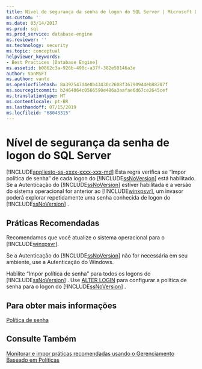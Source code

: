 ```yaml
---
title: Nível de segurança da senha de logon do SQL Server | Microsoft Docs
ms.custom: ''
ms.date: 03/14/2017
ms.prod: sql
ms.prod_service: database-engine
ms.reviewer: ''
ms.technology: security
ms.topic: conceptual
helpviewer_keywords:
- Best Practices [Database Engine]
ms.assetid: b0862c3a-926b-490c-a37f-382e50146a3e
author: VanMSFT
ms.author: vanto
ms.openlocfilehash: 8a392547d4e8b43430c2608f36790944eb88287f
ms.sourcegitcommit: b2464064c0566590e486a3aafae6d67ce2645cef
ms.translationtype: HT
ms.contentlocale: pt-BR
ms.lasthandoff: 07/15/2019
ms.locfileid: "68043315"
---
```

# <a name="sql-server-login-password-strength"></a>Nível de segurança da senha de logon do SQL Server
[!INCLUDE[appliesto-ss-xxxx-xxxx-xxx-md](../../includes/appliesto-ss-xxxx-xxxx-xxx-md.md)]
  Esta regra verifica se “Impor política de senha” de cada logon do [!INCLUDE[ssNoVersion](../../includes/ssnoversion-md.md)] está habilitado. Se a Autenticação do [!INCLUDE[ssNoVersion](../../includes/ssnoversion-md.md)] estiver habilitada e a versão do sistema operacional for anterior ao [!INCLUDE[winxpsvr](../../includes/winxpsvr-md.md)], um invasor poderá explorar repetidamente uma senha conhecida de logon do [!INCLUDE[ssNoVersion](../../includes/ssnoversion-md.md)] .  
  
## <a name="best-practices-recommendations"></a>Práticas Recomendadas  
 Recomendamos que você atualize o sistema operacional para o [!INCLUDE[winxpsvr](../../includes/winxpsvr-md.md)].  
  
 Se a Autenticação do [!INCLUDE[ssNoVersion](../../includes/ssnoversion-md.md)] não for necessária em seu ambiente, use a Autenticação do Windows.  
  
 Habilite “Impor política de senha” para todos os logons do [!INCLUDE[ssNoVersion](../../includes/ssnoversion-md.md)] . Use [ALTER LOGIN](../../t-sql/statements/alter-login-transact-sql.md) para configurar a política de senha para o logon do [!INCLUDE[ssNoVersion](../../includes/ssnoversion-md.md)] .  
  
## <a name="for-more-information"></a>Para obter mais informações  
 [Política de senha](../../relational-databases/security/password-policy.md)  
  
## <a name="see-also"></a>Consulte Também  
 [Monitorar e impor práticas recomendadas usando o Gerenciamento Baseado em Políticas](../../relational-databases/policy-based-management/monitor-and-enforce-best-practices-by-using-policy-based-management.md)  
  
  

